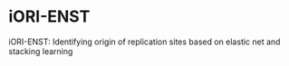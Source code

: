 # iORI-ENST
iORI-ENST: Identifying origin of replication sites based on elastic net and stacking learning
